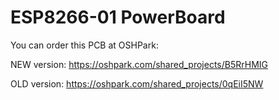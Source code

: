 # ESP8266-01 PowerBoard

You can order this PCB at OSHPark:

NEW version:
https://oshpark.com/shared_projects/B5RrHMIG

OLD version:
https://oshpark.com/shared_projects/0qEiI5NW
